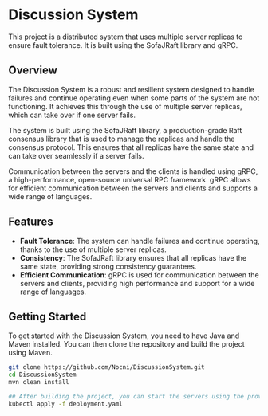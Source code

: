 # Discussion System

This project is a distributed system that uses multiple server replicas to ensure fault tolerance. It is built using the SofaJRaft library and gRPC.

## Overview

The Discussion System is a robust and resilient system designed to handle failures and continue operating even when some parts of the system are not functioning. It achieves this through the use of multiple server replicas, which can take over if one server fails.

The system is built using the SofaJRaft library, a production-grade Raft consensus library that is used to manage the replicas and handle the consensus protocol. This ensures that all replicas have the same state and can take over seamlessly if a server fails.

Communication between the servers and the clients is handled using gRPC, a high-performance, open-source universal RPC framework. gRPC allows for efficient communication between the servers and clients and supports a wide range of languages.

## Features

- **Fault Tolerance**: The system can handle failures and continue operating, thanks to the use of multiple server replicas.
- **Consistency**: The SofaJRaft library ensures that all replicas have the same state, providing strong consistency guarantees.
- **Efficient Communication**: gRPC is used for communication between the servers and clients, providing high performance and support for a wide range of languages.

## Getting Started

To get started with the Discussion System, you need to have Java and Maven installed. You can then clone the repository and build the project using Maven.

```bash
git clone https://github.com/Nocni/DiscussionSystem.git
cd DiscussionSystem
mvn clean install

## After building the project, you can start the servers using the provided deployment.yaml file.
kubectl apply -f deployment.yaml
